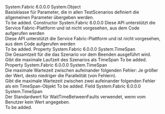 <Type Name="TestScenarioParameters" FullName="System.Fabric.Testability.Scenario.TestScenarioParameters">
  <TypeSignature Language="C#" Value="public abstract class TestScenarioParameters" />
  <TypeSignature Language="ILAsm" Value=".class public auto ansi abstract serializable beforefieldinit TestScenarioParameters extends System.Object" />
  <TypeSignature Language="DocId" Value="T:System.Fabric.Testability.Scenario.TestScenarioParameters" />
  <TypeSignature Language="VB.NET" Value="Public MustInherit Class TestScenarioParameters" />
  <TypeSignature Language="F#" Value="type TestScenarioParameters = class" />
  <AssemblyInfo>
    <AssemblyName>System.Fabric</AssemblyName>
    <AssemblyVersion>6.0.0.0</AssemblyVersion>
  </AssemblyInfo>
  <Base>
    <BaseTypeName>System.Object</BaseTypeName>
  </Base>
  <Interfaces />
  <Docs>
    <summary>
            Basisklasse für Parameter, die in allen TestScenarios definiert die allgemeinen Parameter übergeben werden.
            </summary>
    <remarks>To be added.</remarks>
  </Docs>
  <Members>
    <Member MemberName=".ctor">
      <MemberSignature Language="C#" Value="protected internal TestScenarioParameters (TimeSpan timetoRun);" />
      <MemberSignature Language="ILAsm" Value=".method familyorassemblyhidebysig specialname rtspecialname instance void .ctor(valuetype System.TimeSpan timetoRun) cil managed" />
      <MemberSignature Language="DocId" Value="M:System.Fabric.Testability.Scenario.TestScenarioParameters.#ctor(System.TimeSpan)" />
      <MemberSignature Language="VB.NET" Value="Protected Friend Sub New (timetoRun As TimeSpan)" />
      <MemberSignature Language="F#" Value="new System.Fabric.Testability.Scenario.TestScenarioParameters : TimeSpan -&gt; System.Fabric.Testability.Scenario.TestScenarioParameters" Usage="new System.Fabric.Testability.Scenario.TestScenarioParameters timetoRun" />
      <MemberType>Constructor</MemberType>
      <AssemblyInfo>
        <AssemblyName>System.Fabric</AssemblyName>
        <AssemblyVersion>6.0.0.0</AssemblyVersion>
      </AssemblyInfo>
      <Parameters>
        <Parameter Name="timetoRun" Type="System.TimeSpan" />
      </Parameters>
      <Docs>
        <param name="timetoRun">Diese API unterstützt die Service Fabric-Plattform und ist nicht vorgesehen, aus dem Code aufgerufen werden</param>
        <summary>
            Diese API unterstützt die Service Fabric-Plattform und ist nicht vorgesehen, aus dem Code aufgerufen werden
            </summary>
        <remarks>To be added.</remarks>
      </Docs>
    </Member>
    <Member MemberName="TimeToRun">
      <MemberSignature Language="C#" Value="public TimeSpan TimeToRun { get; }" />
      <MemberSignature Language="ILAsm" Value=".property instance valuetype System.TimeSpan TimeToRun" />
      <MemberSignature Language="DocId" Value="P:System.Fabric.Testability.Scenario.TestScenarioParameters.TimeToRun" />
      <MemberSignature Language="VB.NET" Value="Public ReadOnly Property TimeToRun As TimeSpan" />
      <MemberSignature Language="F#" Value="member this.TimeToRun : TimeSpan" Usage="System.Fabric.Testability.Scenario.TestScenarioParameters.TimeToRun" />
      <MemberType>Property</MemberType>
      <AssemblyInfo>
        <AssemblyName>System.Fabric</AssemblyName>
        <AssemblyVersion>6.0.0.0</AssemblyVersion>
      </AssemblyInfo>
      <ReturnValue>
        <ReturnType>System.TimeSpan</ReturnType>
      </ReturnValue>
      <Docs>
        <summary>
            Die Gesamtzeit für die das Szenario vor dem Beenden ausgeführt wird.
            </summary>
        <value>
            Gibt die maximale Laufzeit des Szenarios als TimeSpan
            </value>
        <remarks>To be added.</remarks>
      </Docs>
    </Member>
    <Member MemberName="WaitTimeBetweenFaults">
      <MemberSignature Language="C#" Value="public TimeSpan WaitTimeBetweenFaults { get; set; }" />
      <MemberSignature Language="ILAsm" Value=".property instance valuetype System.TimeSpan WaitTimeBetweenFaults" />
      <MemberSignature Language="DocId" Value="P:System.Fabric.Testability.Scenario.TestScenarioParameters.WaitTimeBetweenFaults" />
      <MemberSignature Language="VB.NET" Value="Public Property WaitTimeBetweenFaults As TimeSpan" />
      <MemberSignature Language="F#" Value="member this.WaitTimeBetweenFaults : TimeSpan with get, set" Usage="System.Fabric.Testability.Scenario.TestScenarioParameters.WaitTimeBetweenFaults" />
      <MemberType>Property</MemberType>
      <AssemblyInfo>
        <AssemblyName>System.Fabric</AssemblyName>
        <AssemblyVersion>6.0.0.0</AssemblyVersion>
      </AssemblyInfo>
      <ReturnValue>
        <ReturnType>System.TimeSpan</ReturnType>
      </ReturnValue>
      <Docs>
        <summary>
            Die maximale Wartezeit zwischen aufeinander folgenden Fehler: Je größer der Wert, desto niedriger die Parallelität (von Fehlern).
            </summary>
        <value>
            Gibt die maximale Wartezeit zwischen zwei aufeinander folgenden Fehler als ein TimeSpan-Objekt
            </value>
        <remarks>To be added.</remarks>
      </Docs>
    </Member>
    <Member MemberName="WaitTimeBetweenFaultsDefault">
      <MemberSignature Language="C#" Value="public static readonly TimeSpan WaitTimeBetweenFaultsDefault;" />
      <MemberSignature Language="ILAsm" Value=".field public static initonly valuetype System.TimeSpan WaitTimeBetweenFaultsDefault" />
      <MemberSignature Language="DocId" Value="F:System.Fabric.Testability.Scenario.TestScenarioParameters.WaitTimeBetweenFaultsDefault" />
      <MemberSignature Language="VB.NET" Value="Public Shared ReadOnly WaitTimeBetweenFaultsDefault As TimeSpan " />
      <MemberSignature Language="F#" Value=" staticval mutable WaitTimeBetweenFaultsDefault : TimeSpan" Usage="System.Fabric.Testability.Scenario.TestScenarioParameters.WaitTimeBetweenFaultsDefault" />
      <MemberType>Field</MemberType>
      <AssemblyInfo>
        <AssemblyName>System.Fabric</AssemblyName>
        <AssemblyVersion>6.0.0.0</AssemblyVersion>
      </AssemblyInfo>
      <ReturnValue>
        <ReturnType>System.TimeSpan</ReturnType>
      </ReturnValue>
      <Docs>
        <summary>
            Der Standardwert für WaitTimeBetweenFaults verwendet, wenn vom Benutzer kein Wert angegeben.
            </summary>
        <remarks>To be added.</remarks>
      </Docs>
    </Member>
  </Members>
</Type>
